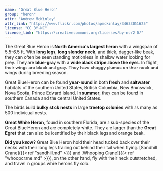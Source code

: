 ```yaml
---
name: "Great Blue Heron"
group: "heron"
attr: "Andrew McKinlay"
attr_link: "https://www.flickr.com/photos/apmckinlay/34633051625"
license: "CC BY-NC"
license_link: "https://creativecommons.org/licenses/by-nc/2.0/"
---
```

The Great Blue Heron is **North America's largest heron** with a wingspan of 5.5-6.5 ft. With **long legs**, **long slender neck**, and thick, dagger-like beak, they can often be seen standing motionless in shallow water looking for prey. They are **blue-gray** with a **wide black stripe above the eyes**. In flight, their wings are black and gray. They have shaggy plumes on their neck and wings during breeding season.

Great Blue Heron can be found **year-round** in both **fresh** and **saltwater** habitats of the southern United States, British Columbia, New Brunswick, Nova Scotia, Prince Edward Island. In **summer**, they can be found in southern Canada and the central United States.

The birds build **bulky stick nests** in large **treetop colonies** with as many as 500 individual nests.

**Great White Heron**, found in southern Florida, are a sub-species of the Great Blue Heron and are  completely white. They are larger than the **Great Egret** that can also be identified by their black legs and orange beak.

**Did you know?** Great Blue Heron hold their head tucked back over their necks with their long legs trailing out behind their tail when flying. [Sandhill Crane]({{< ref "sandhill.md" >}}) and [Whooping Crane]({{< ref "whoopcrane.md" >}}), on the other hand, fly with their neck outstretched, and travel in groups while herons fly solo.
